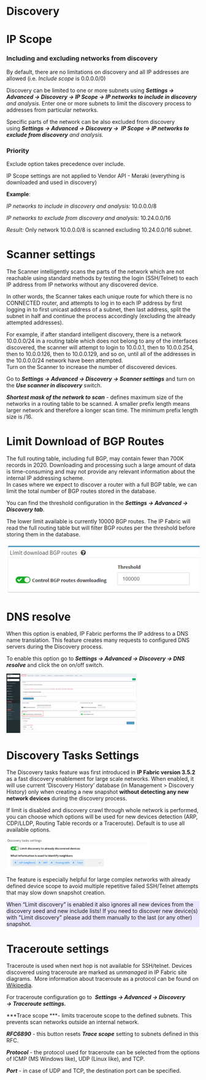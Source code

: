 # Discovery

# IP Scope

### Including and excluding networks from discovery

By default, there are no limitations on discovery and all IP addresses
are allowed (i.e. *Include scope* is 0.0.0.0/0)

Discovery can be limited to one or more subnets using ***Settings →
Advanced → Discovery → IP Scope → IP networks to include in discovery**
and analysis.* Enter one or more subnets to limit the discovery process
to addresses from particular networks.

Specific parts of the network can be also excluded from discovery
using ***Settings → Advanced → Discovery →  IP Scope → IP networks to
exclude from discovery** and analysis.*  

<div>

<div>

### Priority

Exclude option takes precedence over include.

IP Scope settings are not applied to Vendor API - Meraki (everything is
downloaded and used in discovery)

</div>

</div>

**Example**:

*IP networks to include in discovery and analysis:* 10.0.0.0/8

*IP networks to exclude from discovery and analysis:* 10.24.0.0/16

*Result:* Only network 10.0.0.0/8 is scanned excluding 10.24.0.0/16
subnet.

# Scanner settings

The Scanner intelligently scans the parts of the network which are not
reachable using standard methods by testing the login (SSH/Telnet) to
each IP address from IP networks without any discovered device.

In other words, the Scanner takes each unique route for which there is
no CONNECTED router, and attempts to log in to each IP address by first
logging in to first unicast address of a subnet, then last address,
split the subnet in half and continue the process accordingly (excluding
the already attempted addresses).

For example, if after standard intelligent discovery, there is a network
10.0.0.0/24 in a routing table which does not belong to any of the
interfaces discovered, the scanner will attempt to login to 10.0.0.1,
then to 10.0.0.254, then to 10.0.0.126, then to 10.0.0.129, and so on,
until all of the addresses in the 10.0.0.0/24 network have been
attempted.  
Turn on the Scanner to increase the number of discovered devices.

Go to ***Settings → Advanced → Discovery → Scanner settings*** and turn
on the ***Use scanner in discovery*** switch.

***Shortest mask of the network to scan*** - defines maximum size of the
networks in a routing table to be scanned. A smaller prefix length means
larger network and therefore a longer scan time. The minimum prefix
length size is /16.

# Limit Download of BGP Routes

The full routing table, including full BGP, may contain fewer than 700K
records in 2020. Downloading and processing such a large amount of data
is time-consuming and may not provide any relevant information about the
internal IP addressing scheme.  
In cases where we expect to discover a router with a full BGP table, we
can limit the total number of BGP routes stored in the database.

You can find the threshold configuration in the ***Settings → Advanced →
Discovery tab***.

The lower limit available is currently 10000 BGP routes. The IP Fabric
will read the full routing table but will filter BGP routes per the
threshold before storing them in the database.

<img src="attachments/102203417/102629526.png" class="image-left" loading="lazy" data-image-src="attachments/102203417/102629526.png" data-height="139" data-width="524" data-unresolved-comment-count="0" data-linked-resource-id="102629526" data-linked-resource-version="1" data-linked-resource-type="attachment" data-linked-resource-default-alias="2018-08-27 10_46_00-Settings - IP Fabric network infrastructure controller - IPFabric.png" data-base-url="https://ipfabric.atlassian.net/wiki" data-linked-resource-content-type="image/png" data-linked-resource-container-id="102203417" data-linked-resource-container-version="7" data-media-id="7be21bde-7cd9-4c94-8616-6b6d44813f6b" data-media-type="file" />

# DNS resolve

When this option is enabled, IP Fabric performs the IP address to a DNS
name translation. This feature creates many requests to configured DNS
servers during the Discovery process.

To enable this option go to ***Settings → Advanced → Discovery → DNS
resolve*** and click the on on/off switch.

<img src="attachments/102432837/1959395329.png?width=340" class="image-left" loading="lazy" data-image-src="attachments/102432837/1959395329.png" data-height="867" data-width="1910" data-unresolved-comment-count="0" data-linked-resource-id="1959395329" data-linked-resource-version="1" data-linked-resource-type="attachment" data-linked-resource-default-alias="image-20210204-095307.png" data-base-url="https://ipfabric.atlassian.net/wiki" data-linked-resource-content-type="image/png" data-linked-resource-container-id="102432837" data-linked-resource-container-version="6" data-media-id="16c45637-c95c-4c49-a8d2-6dc3458fdddc" data-media-type="file" width="340" />

# Discovery Tasks Settings

The Discovery tasks feature was first introduced in **IP Fabric version
3.5.2** as a fast discovery enablement for large scale networks. When
enabled, it will use current ‘Discovery History’ database (in Management
\> Discovery History) only when creating a new snapshot **without
detecting any new network devices** during the discovery process.

If limit is disabled and discovery crawl through whole network is
performed, you can choose which options will be used for new devices
detection (ARP, CDP/LLDP, Routing Table records or a Traceroute).
Default is to use all available options.

<img src="attachments/1157136385/1157300225.png?width=374" class="image-left" loading="lazy" data-image-src="attachments/1157136385/1157300225.png" data-height="134" data-width="610" data-unresolved-comment-count="0" data-linked-resource-id="1157300225" data-linked-resource-version="1" data-linked-resource-type="attachment" data-linked-resource-default-alias="image-20200519-145530.png" data-base-url="https://ipfabric.atlassian.net/wiki" data-linked-resource-content-type="image/png" data-linked-resource-container-id="1157136385" data-linked-resource-container-version="8" data-media-id="1575dc54-4acc-43d1-8b17-d243b1b1980c" data-media-type="file" width="374" />

The feature is especially helpful for large complex networks with
already defined device scope to avoid multiple repetitive failed
SSH/Telnet attempts that may slow down snapshot creation.

<div class="panel"
style="background-color: #EAE6FF;border-color: #998DD9;border-width: 1px;">

<div class="panelContent" style="background-color: #EAE6FF;">

When “Limit discovery” is enabled it also ignores all new devices from
the discovery seed and new include lists! If you need to discover new
device(s) with "Limit discovery" please add them manually to the last
(or any other) snapshot.

</div>

</div>

# Traceroute settings

Traceroute is used when next hop is not available for SSH/telnet.
Devices discovered using traceroute are marked as *unmanaged* in IP
Fabric site diagrams.  More information about traceroute as a protocol
can be found on [Wikipedia](https://en.wikipedia.org/wiki/Traceroute).

For traceroute configuration go to  ***Settings → Advanced → Discovery
→ Traceroute settings.***

***Trace scope ***- limits traceroute scope to the defined subnets. This
prevents scan networks outside an internal network.

***RFC6890*** - this button resets ***Trace scope*** setting to subnets
defined in this RFC.

***Protocol*** - the protocol used for traceroute can be selected from
the options of ICMP (MS Windows like), UDP (Linux like), and TCP.

***Port*** - in case of UDP and TCP, the destination port can be
specified.

  

  
